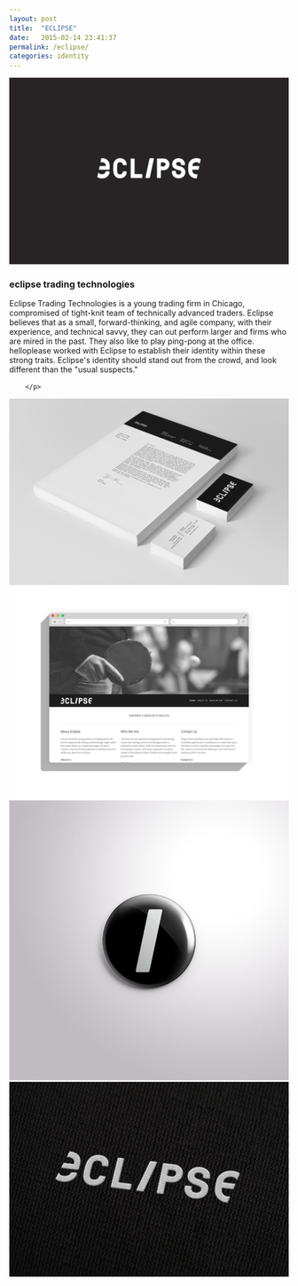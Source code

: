 ```yaml
---
layout: post
title:  "ECLIPSE"
date:   2015-02-14 23:41:37
permalink: /eclipse/
categories: identity
---
```


<div class="row">
<div class="col-lg-10 col-md-12 col-sm-12 project-img top-image">
     <img class="img-responsive top-image" src="/assets/eclipse01.jpg">
</div>
</div>

<div class="row"> 
<div class="col-lg-5 col-sm-6 col-md-6 project-description">
    <h3><strong>eclipse trading technologies</strong></h3>
        <p>
        	Eclipse Trading Technologies is a young trading firm in Chicago, compromised of tight-knit team of technically advanced traders. Eclipse believes that as a small, forward-thinking, and agile company, with their experience, and technical savvy, they can out perform larger and firms who are mired in the past. They also like to play ping-pong at the office.
            helloplease worked with Eclipse to establish their identity within these strong traits. Eclipse's identity should stand out from the crowd, and look different than the "usual suspects." 
        	
        	 
        </p>
</div>
</div>

<div class="row">
<div class="col-lg-5 col-md-6 col-sm-6 project-img">
    <img class="img-responsive" src="/assets/eclipse02.jpg">
</div>
      
<div class="col-lg-5 col-md-6 col-sm-6 col-md-offset-6 col-sm-offset-6 col-lg-offset-5 project-img">
	<img class="img-responsive" src="/assets/eclipse03.jpg">
</div>

<div class="col-lg-5 col-md-6 col-sm-6  project-img">
    <img class="img-responsive" src="/assets/eclipse04.jpg">
</div>
<div class="col-lg-5 col-md-6 col-sm-6  project-img">
    <img class="img-responsive" src="/assets/eclipse05.jpg">
</div>
